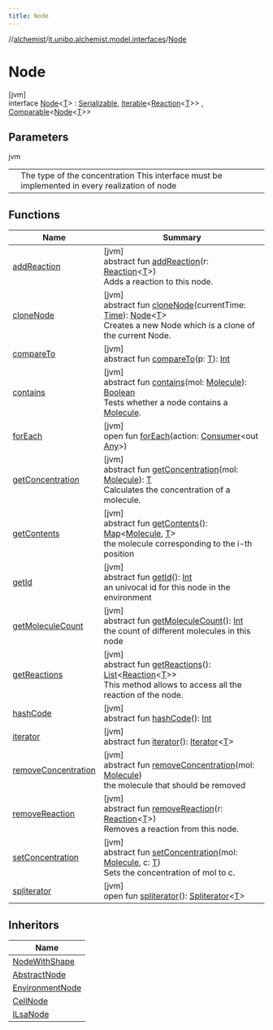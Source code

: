 ```yaml
---
title: Node
---
```

//[alchemist](../../../index.html)/[it.unibo.alchemist.model.interfaces](../index.html)/[Node](index.html)



# Node



[jvm]\
interface [Node](index.html)<[T](index.html)> : [Serializable](https://docs.oracle.com/javase/8/docs/api/java/io/Serializable.html), [Iterable](https://docs.oracle.com/javase/8/docs/api/java/lang/Iterable.html)<[Reaction](../-reaction/index.html)<[T](../../it.unibo.alchemist.boundary.interfaces/-output-monitor/index.html)>> , [Comparable](https://docs.oracle.com/javase/8/docs/api/java/lang/Comparable.html)<[Node](index.html)<[T](../../it.unibo.alchemist.boundary.interfaces/-output-monitor/index.html)>>



## Parameters


jvm

| | |
|---|---|
| <T> | The type of the concentration This interface must be implemented in every realization of node |



## Functions


| Name | Summary |
|---|---|
| [addReaction](add-reaction.html) | [jvm]<br>abstract fun [addReaction](add-reaction.html)(r: [Reaction](../-reaction/index.html)<[T](../../it.unibo.alchemist.boundary.interfaces/-output-monitor/index.html)>)<br>Adds a reaction to this node. |
| [cloneNode](clone-node.html) | [jvm]<br>abstract fun [cloneNode](clone-node.html)(currentTime: [Time](../-time/index.html)): [Node](index.html)<[T](../../it.unibo.alchemist.boundary.interfaces/-output-monitor/index.html)><br>Creates a new Node which is a clone of the current Node. |
| [compareTo](../-g-p-s-point/index.html#-1554281679%2FFunctions%2F-134779887) | [jvm]<br>abstract fun [compareTo](../-g-p-s-point/index.html#-1554281679%2FFunctions%2F-134779887)(p: [T](../../it.unibo.alchemist.boundary.interfaces/-output-monitor/index.html)): [Int](https://kotlinlang.org/api/latest/jvm/stdlib/kotlin/-int/index.html) |
| [contains](contains.html) | [jvm]<br>abstract fun [contains](contains.html)(mol: [Molecule](../-molecule/index.html)): [Boolean](https://kotlinlang.org/api/latest/jvm/stdlib/kotlin/-boolean/index.html)<br>Tests whether a node contains a [Molecule](../-molecule/index.html). |
| [forEach](../../it.unibo.alchemist.expressions.implementations/-list-tree-node/index.html#-655675525%2FFunctions%2F-134779887) | [jvm]<br>open fun [forEach](../../it.unibo.alchemist.expressions.implementations/-list-tree-node/index.html#-655675525%2FFunctions%2F-134779887)(action: [Consumer](https://docs.oracle.com/javase/8/docs/api/java/util/function/Consumer.html)<out [Any](https://kotlinlang.org/api/latest/jvm/stdlib/kotlin/-any/index.html)>) |
| [getConcentration](get-concentration.html) | [jvm]<br>abstract fun [getConcentration](get-concentration.html)(mol: [Molecule](../-molecule/index.html)): [T](../../it.unibo.alchemist.boundary.interfaces/-output-monitor/index.html)<br>Calculates the concentration of a molecule. |
| [getContents](get-contents.html) | [jvm]<br>abstract fun [getContents](get-contents.html)(): [Map](https://docs.oracle.com/javase/8/docs/api/java/util/Map.html)<[Molecule](../-molecule/index.html), [T](../../it.unibo.alchemist.boundary.interfaces/-output-monitor/index.html)><br>the molecule corresponding to the i-th position |
| [getId](get-id.html) | [jvm]<br>abstract fun [getId](get-id.html)(): [Int](https://kotlinlang.org/api/latest/jvm/stdlib/kotlin/-int/index.html)<br>an univocal id for this node in the environment |
| [getMoleculeCount](get-molecule-count.html) | [jvm]<br>abstract fun [getMoleculeCount](get-molecule-count.html)(): [Int](https://kotlinlang.org/api/latest/jvm/stdlib/kotlin/-int/index.html)<br>the count of different molecules in this node |
| [getReactions](get-reactions.html) | [jvm]<br>abstract fun [getReactions](get-reactions.html)(): [List](https://docs.oracle.com/javase/8/docs/api/java/util/List.html)<[Reaction](../-reaction/index.html)<[T](../../it.unibo.alchemist.boundary.interfaces/-output-monitor/index.html)>><br>This method allows to access all the reaction of the node. |
| [hashCode](hash-code.html) | [jvm]<br>abstract fun [hashCode](hash-code.html)(): [Int](https://kotlinlang.org/api/latest/jvm/stdlib/kotlin/-int/index.html) |
| [iterator](../../it.unibo.alchemist.loader.variables/-arbitrary-variable/index.html#-1606146105%2FFunctions%2F-134779887) | [jvm]<br>abstract fun [iterator](../../it.unibo.alchemist.loader.variables/-arbitrary-variable/index.html#-1606146105%2FFunctions%2F-134779887)(): [Iterator](https://docs.oracle.com/javase/8/docs/api/java/util/Iterator.html)<[T](../../it.unibo.alchemist.boundary.interfaces/-output-monitor/index.html)> |
| [removeConcentration](remove-concentration.html) | [jvm]<br>abstract fun [removeConcentration](remove-concentration.html)(mol: [Molecule](../-molecule/index.html))<br>the molecule that should be removed |
| [removeReaction](remove-reaction.html) | [jvm]<br>abstract fun [removeReaction](remove-reaction.html)(r: [Reaction](../-reaction/index.html)<[T](../../it.unibo.alchemist.boundary.interfaces/-output-monitor/index.html)>)<br>Removes a reaction from this node. |
| [setConcentration](set-concentration.html) | [jvm]<br>abstract fun [setConcentration](set-concentration.html)(mol: [Molecule](../-molecule/index.html), c: [T](../../it.unibo.alchemist.boundary.interfaces/-output-monitor/index.html))<br>Sets the concentration of mol to c. |
| [spliterator](../../it.unibo.alchemist.expressions.implementations/-list-tree-node/index.html#-677603448%2FFunctions%2F-134779887) | [jvm]<br>open fun [spliterator](../../it.unibo.alchemist.expressions.implementations/-list-tree-node/index.html#-677603448%2FFunctions%2F-134779887)(): [Spliterator](https://docs.oracle.com/javase/8/docs/api/java/util/Spliterator.html)<[T](../../it.unibo.alchemist.boundary.interfaces/-output-monitor/index.html)> |


## Inheritors


| Name |
|---|
| [NodeWithShape](../../it.unibo.alchemist.model.interfaces.nodes/-node-with-shape/index.html) |
| [AbstractNode](../../it.unibo.alchemist.model.implementations.nodes/-abstract-node/index.html) |
| [EnvironmentNode](../-environment-node/index.html) |
| [CellNode](../-cell-node/index.html) |
| [ILsaNode](../-i-lsa-node/index.html) |

